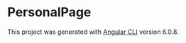 # PersonalPage

This project was generated with [Angular CLI](https://github.com/angular/angular-cli) version 6.0.8.
